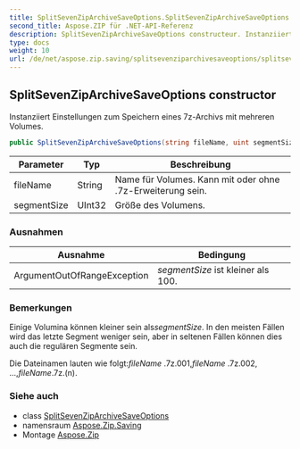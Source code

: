 ```yaml
---
title: SplitSevenZipArchiveSaveOptions.SplitSevenZipArchiveSaveOptions
second_title: Aspose.ZIP für .NET-API-Referenz
description: SplitSevenZipArchiveSaveOptions constructeur. Instanziiert Einstellungen zum Speichern eines 7zArchivs mit mehreren Volumes.
type: docs
weight: 10
url: /de/net/aspose.zip.saving/splitsevenziparchivesaveoptions/splitsevenziparchivesaveoptions/
---
```

## SplitSevenZipArchiveSaveOptions constructor

Instanziiert Einstellungen zum Speichern eines 7z-Archivs mit mehreren Volumes.

```csharp
public SplitSevenZipArchiveSaveOptions(string fileName, uint segmentSize)
```

| Parameter | Typ | Beschreibung |
| --- | --- | --- |
| fileName | String | Name für Volumes. Kann mit oder ohne .7z-Erweiterung sein. |
| segmentSize | UInt32 | Größe des Volumens. |

### Ausnahmen

| Ausnahme | Bedingung |
| --- | --- |
| ArgumentOutOfRangeException | *segmentSize* ist kleiner als 100. |

### Bemerkungen

Einige Volumina können kleiner sein als*segmentSize*. In den meisten Fällen wird das letzte Segment weniger sein, aber in seltenen Fällen können dies auch die regulären Segmente sein.

Die Dateinamen lauten wie folgt:*fileName* .7z.001,*fileName* .7z.002, ...,*fileName*.7z.(n).

### Siehe auch

* class [SplitSevenZipArchiveSaveOptions](../)
* namensraum [Aspose.Zip.Saving](../../splitsevenziparchivesaveoptions/)
* Montage [Aspose.Zip](../../../)


